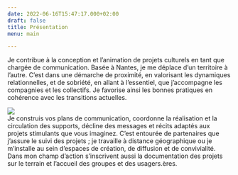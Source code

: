 ```yaml
---
date: 2022-06-16T15:47:17.000+02:00
draft: false
title: Présentation
menu: main

---
```

Je contribue à la conception et l’animation de projets culturels en tant que chargée de communication. Basée à Nantes, je me déplace d’un territoire à l’autre. C’est dans une démarche de proximité, en valorisant les dynamiques relationnelles, et de sobriété, en allant à l’essentiel, que j’accompagne les compagnies et les collectifs. Je favorise ainsi les bonnes pratiques en cohérence avec les transitions actuelles.

![](/images/depliant_01.jpg)  
Je construis vos plans de communication, coordonne la réalisation et la circulation des supports, décline des messages et récits adaptés aux projets stimulants que vous imaginez. C’est entourée de partenaires que j’assure le suivi des projets ; je travaille à distance géographique ou je m’installe au sein d’espaces de création, de diffusion et de convivialité. Dans mon champ d’action s’inscrivent aussi la documentation des projets sur le terrain et l’accueil des groupes et des usagers.ères.